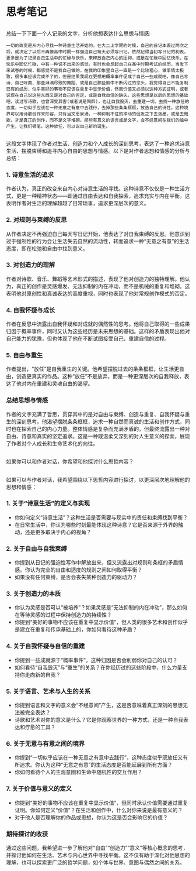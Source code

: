 # 思考笔记

##

总结一下下面一个人记录的文字，分析他想表达什么思想与情感:

    一切的改变是从内心寻找一种诗意生活开始的。在大二上学期的时候，自己的日记本丢过两次之后，就决定了以后不再像高中时期一样强迫自己每天必须写日记。依然记得当初写日记的初衷，更多是为了记录自己生活中的忙碌与快乐，来释放自己内心的压抑，或是在忙碌中回忆快乐，在快乐中回忆忙碌，中有一种说不出来的感觉。有时也会想起自己在高中时期考试的经历，当发下来试卷的时候，都感觉不是我自己做的，在我的印象里自己一直是一个比较粗心，做事情太极致，很多事应该完成不了的，但是结果我现在更想用概率事件促成了自己一些成就吧，像自己写诗、自己哼曲、那些淋漓尽致的舞蹈、或是自己那些脑中不断闪过的念头，我觉得自己不能复制已有的经历，似乎美好的事物不应该在重复中显示价值，然而价值又必须以这种方式证明，或者说现在自己说这些东西又是对自己的否定，或是自我自信的缺失。这些思想是以后的思想的基础吧，读过写诗歌，也曾深受其害(或者说是陶醉)，也让自我毁灭，去重建一切。去找一种放任的态度，一切似乎应该在一种无意之有意中去践行，去掉那些条条框框，放逸自己的诗性。这种境界可以用诗歌创作来形容，只有当文思泉涌，一种抑制不住的冲动的促发之下去泼墨，或是去慨歌，才是真正的创作，而不是文字堆砌。那些有意义的语言或是文字，会不经意间在我们的脑中产生，让我们顿笔。这种放任，可以说自己新的诞生。

##

这段文字体现了作者对生活、创造力和个人成长的深刻思考，表达了一种追求诗意生活、摆脱束缚和追寻内心自由的思想与情感。以下是对作者思想和情感的分析与总结：  

### **1. 诗意生活的追求**  
作者认为，真正的改变来自内心对诗意生活的寻找。这种诗意不仅仅是一种生活方式，更是一种精神状态——即通过自由表达和自我探索，追求充实与内在平衡。这表明作者对生活的理解超越了日常琐事，追求更深层次的意义。

### **2. 对规则与束缚的反思**  
从作者决定不再强迫自己每天写日记开始，他表达了对自我束缚的反思。他意识到过于强制性的行为会让生活失去自然的流动性，转而追求一种“无意之有意”的生活态度，即在松弛和自由中找到意义。  

### **3. 对创造力的理解**  
作者对诗歌、音乐、舞蹈等艺术形式的描述，表现了他对创造力的独特理解。他认为，真正的创作是灵感爆发、无法抑制的内在冲动，而不是机械的重复和堆砌。这表明他对原创性和真诚表达的高度重视，同时也表现了他对常规创作模式的否定。  

### **4. 自我怀疑与成长**  
作者在反思中流露出自我怀疑和对成就的偶然性的思考。他将自己取得的一些成果归因于概率事件，同时又认为这些经历是未来思想的基础。这样的矛盾表现出他对自己能力的犹豫，但也体现了他在不断试图接受自己、重建自信的过程。

### **5. 自由与重生**  
作者提出，“放任”是自我重生的关键。他希望摆脱过去的条条框框，让生活更自由，创造更真实的作品。这种“放任”不是放弃，而是一种更深层次的自我释放，表达了他对内在重建和灵魂自由的渴望。  

### **总结思想与情感**  
作者的文字充满了哲思，贯穿其中的是对自由与束缚、创造与重复、自我怀疑与重生的深刻思考。他渴望摆脱条条框框，追求一种自然而真诚的生活和创作方式，同时也在探索自己的内心力量。整体情感是复杂而充满矛盾的，但最终流露出一种对自由、诗意和真实的坚定追求。这是一种既温柔又深刻的对人生意义的探索，展现了作者对个人成长和生命艺术化的向往。

##
如果你可以和作者对话，你希望和他探讨什么思哲内容？

##

如果可以与作者对话，我希望围绕以下思哲内容进行探讨，以更深层次地理解他的思想和情感：  

### **1. 关于“诗意生活”的定义与实现**  
- 你如何定义“诗意生活”？这种生活是否需要与现实中的责任和束缚找到平衡？  
- 在日常生活中，你认为哪些时刻最能体现这种诗意？它是否来源于外界的触动，还是更多取决于内心的视角？

### **2. 关于自由与自我束缚**  
- 你提到从日记的强迫性写作中解放出来，但又流露出对规则和条框的矛盾情感。你认为完全的自由和适度的规则之间如何取得平衡？  
- 如果没有任何束缚，是否会丧失某种创造力的驱动力？

### **3. 关于创造力的本质**  
- 你认为灵感是否可以“被培养”？如果灵感是“无法抑制的内在冲动”，那么如何在等待灵感的过程中保持创造力的持续性？  
- 你提到“美好的事物不应该在重复中显示价值”，但人类的很多艺术和创作似乎是建立在重复和传承基础上的，你如何看待这种矛盾？

### **4. 关于自我怀疑与自信的重建**  
- 你提到一些成就源于“概率事件”，这种归因是否会削弱你对自己的认可？  
- 如何看待“自我毁灭”与“重生”的关系？在你经历过的这些阶段中，什么力量支持你走向新的自我？

### **5. 关于语言、艺术与人生的关系**  
- 你提到语言和文字的意义会“不经意间”产生，这是否意味着真正深刻的思想无法被完全表达？  
- 诗歌和艺术对你的意义是什么？它是你观察世界的一种方式，还是一种自我表达和疗愈的工具？

### **6. 关于无意与有意之间的境界**  
- 你提到“一切似乎应该在一种无意之有意中去践行”，这种态度似乎既放任又有所追求。你认为这种“无意之有意”的生活态度是否能延展到所有方面？  
- 你如何看待个人的主观意图和生命中随机性的交互作用？

### **7. 关于价值与意义的定义**  
- 你提到“美好的事物不应该在重复中显示价值”，但同时承认价值需要通过重复证明。你如何定义“价值”？在生活和创作中，什么对你来说是最有意义的？  
- 对于他人是否理解你的作品或思想，你认为这是否会影响它的价值？

### **期待探讨的收获**  
通过这些问题，我希望进一步了解他对“自由”“创造力”“意义”等核心概念的思考，并探讨他如何在生活、艺术与内心世界中寻找平衡。这不仅有助于深化对他思想的理解，也可以探索更广泛的哲学问题，如个体与世界、意图与偶然之间的关系。